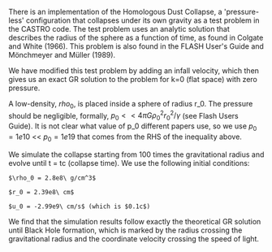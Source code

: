 There is an implementation of the Homologous Dust Collapse, a 'pressure-less' configuration that collapses under its own gravity as a test problem in the CASTRO code. The test problem uses an analytic solution that describes the radius of the sphere as a function of time, as found in Colgate and White (1966).  This problem is also found in the FLASH User's Guide and Mönchmeyer and Müller (1989).

We have modified this test problem by adding an infall velocity, which then gives us an exact GR solution to the problem for k=0 (flat space) with zero pressure.

A low-density, $rho_0$, is placed inside a sphere of radius r_0.  The pressure should be negligible, formally, $p_0 << 4 \pi G \rho_0^2 r_0^2 / \gamma$ (see Flash Users Guide). It is not clear what value of p_0 different papers use, so we use $p_0 = 1e10$ << $p_0 = 1e19$ that comes from the RHS of the inequality above.

We simulate the collapse starting from 100 times the gravitational radius and evolve until t = tc (collapse time). We use the following initial conditions:

	$\rho_0 = 2.8e8\ g/cm^3$
 
	$r_0 = 2.39e8\ cm$
 
	$u_0 = -2.99e9\ cm/s$ (which is $0.1c$)
	
We find that the simulation results follow exactly the theoretical GR solution until Black Hole formation, which is marked by
the radius crossing the gravitational radius and the coordinate velocity crossing the speed of light.
